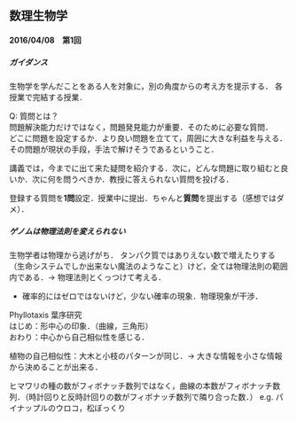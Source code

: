 ## 数理生物学

#### 2016/04/08　第1回  
##### ガイダンス  
生物学を学んだことをある人を対象に，別の角度からの考え方を提示する．
各授業で完結する授業．

Q: 質問とは？  
問題解決能力だけではなく，問題発見能力が重要．そのために必要な質問．  
どこに問題を設定するか．より良い問題を立てて，周囲に大きな利益を与える．その問題が現状の手段，手法で解けそうであるということ．

講義では，今までに出て来た疑問を紹介する．次に，どんな問題に取り組むと良いか．次に何を問うべきか．教授に答えられない質問を投げる．

登録する質問を**1問**設定．授業中に提出．ちゃんと**質問**を提出する（感想ではダメ）．

##### ゲノムは物理法則を変えられない  
生物学者は物理から逃げがち．
タンパク質ではありえない数で増えたりする（生命システムでしか出来ない魔法のようなこと）けど，全ては物理法則の範囲内である．-> 物理法則とくっつけて考える．  
- 確率的にはゼロではないけど，少ない確率の現象．物理現象が干渉．

Phyllotaxis 葉序研究  
はじめ：形中心の印象．（曲線，三角形）  
おわり：中心から自己相似性を感じる．

植物の自己相似性：大木と小枝のパターンが同じ．-> 大きな情報を小さな情報から決めることが出来る．

ヒマワリの種の数がフィボナッチ数列ではなく，曲線の本数がフィボナッチ数列．（時計回りと反時計回りの数がフィボナッチ数列で隣り合った数．）
e.g. パイナップルのウロコ，松ぼっくり

